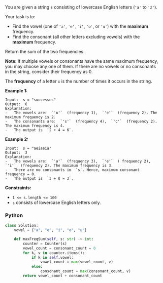 You are given a string  `s`  consisting of lowercase English letters (`'a'`  to  `'z'`).

Your task is to:

-   Find the vowel (one of  `'a'`,  `'e'`,  `'i'`,  `'o'`, or  `'u'`) with the  **maximum**  frequency.
-   Find the consonant (all other letters excluding vowels) with the  **maximum**  frequency.

Return the sum of the two frequencies.

**Note**: If multiple vowels or consonants have the same maximum frequency, you may choose any one of them. If there are no vowels or no consonants in the string, consider their frequency as 0.

The **frequency** of a letter `x` is the number of times it occurs in the string.

**Example 1:**
```
Input:  s = "successes"
Output:  6
Explanation:
-   The vowels are:  `'u'`  (frequency 1),  `'e'`  (frequency 2). The maximum frequency is 2.
-   The consonants are:  `'s'`  (frequency 4),  `'c'`  (frequency 2). The maximum frequency is 4.
-   The output is  `2 + 4 = 6`.
```

**Example 2:**
```
Input:  s = "aeiaeia"
Output:  3
Explanation:
-   The vowels are:  `'a'`  (frequency 3),  `'e'`  ( frequency 2),  `'i'`  (frequency 2). The maximum frequency is 3.
-   There are no consonants in  `s`. Hence, maximum consonant frequency = 0.
-   The output is  `3 + 0 = 3`.
```

**Constraints:**

-   `1 <= s.length <= 100`
-   `s`  consists of lowercase English letters only.


### Python
```py
class Solution:
    vowel = {"a", "e", "i", "o", "u"}

    def maxFreqSum(self, s: str) -> int:
        counter = Counter(s)
        vowel_count = consonant_count = 0
        for k, v in counter.items():
            if k in self.vowel:
                vowel_count = max(vowel_count, v)
            else:
                consonant_count = max(consonant_count, v)
        return vowel_count + consonant_count
```